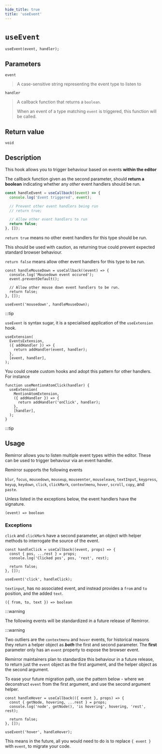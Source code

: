 ```yaml
---
hide_title: true
title: 'useEvent'
---
```


# `useEvent`

```tsx
useEvent(event, handler);
```

## Parameters

`event`

> A case-sensitive string representing the event type to listen to

`handler`

> A callback function that returns a `boolean`.
>
> When an event of a type matching `event` is triggered, this function will be called.

## Return value

`void`

## Description

This hook allows you to trigger behaviour based on events **within the editor**

The callback function given as the second parameter, should **return a boolean** indicating whether any _other_ event handlers should be run.

```jsx
const handleEvent = useCallback((event) => {
  console.log('Event triggered', event);

  // Prevent other event handlers being run
  // return true;

  // Allow other event handlers to run
  return false;
}, []);
```

`return true` means no other event handlers for this type should be run.

This should be used with caution, as returning true could prevent expected standard browser behaviour.

`return false` means allow other event handlers for this type to be run.

```tsx
const handleMouseDown = useCallback((event) => {
  console.log('Mousedown event occured');
  event.preventDefault();

  // Allow other mouse down event handlers to be run.
  return false;
}, []);

useEvent('mousedown', handleMouseDown);
```

:::tip

`useEvent` is syntax sugar, it is a specialised application of the `useExtension` hook.

```tsx
useExtension(
  EventsExtension,
  ({ addHandler }) => {
    return addHandler(event, handler);
  },
  [event, handler],
);
```

You could create custom hooks and adopt this pattern for other handlers. For instance

```tsx
function useMentionAtomClick(handler) {
  useExtension(
    MentionAtomExtension,
    ({ addHandler }) => {
      return addHandler('onClick', handler);
    },
    [handler],
  );
}
```

:::tip

## Usage

Remirror allows you to listen multiple event types within the editor. These can be used to trigger behaviour via an event handler.

Remirror supports the following events

`blur`, `focus`, `mousedown`, `mouseup`, `mouseenter`, `mouseleave`, `textInput`, `keypress`, `keyup`, `keydown`, `click`, `clickMark`, `contextmenu`, `hover`, `scroll`, `copy`, and `paste`.

Unless listed in the exceptions below, the event handlers have the signature.

```
(event) => boolean
```

### Exceptions

`click` and `clickMark` have a second parameter, an object with helper methods to interrogate the source of the event.

```tsx
const handleClick = useCallback((event, props) => {
  const { pos, ...rest } = props;
  console.log('Clicked pos', pos, 'rest', rest);

  return false;
}, []);

useEvent('click', handleClick);
```

`textinput`, has no associated event, and instead provides a `from` and `to` position, and the added `text`.

`({ from, to, text }) => boolean`

:::warning

The following events will be standardized in a future release of Remirror.

:::warning

Two outliers are the `contextmenu` and `hover` events, for historical reasons they return a helper object as **_both_** the first and second parameter. The **first** parameter only has an `event` property to expose the browser event.

Remirror maintainers plan to standardize this behaviour in a future release, to return just the `event` object as the first argument, and the helper object as the second argument.

To ease your future migration path, use the pattern below - where we deconstruct `event` from the first argument, and use the second argument helper.

```tsx
const handleHover = useCallback(({ event }, props) => {
  const { getNode, hovering, ...rest } = props;
  console.log('node', getNode(), 'is hovering', hovering, 'rest', rest);

  return false;
}, []);

useEvent('hover', handleHover);
```

This means in the future, all you would need to do is to replace `{ event }` with `event`, to migrate your code.
